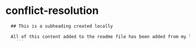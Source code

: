 # conflict-resolution
```md
  ## This is a subheading created locally

  All of this content added to the readme file has been added from my local Git repository.
    ```